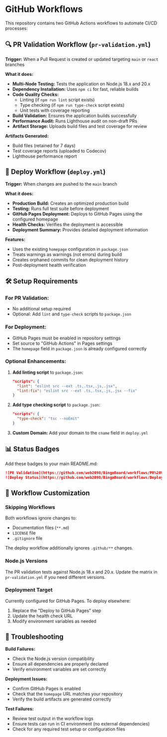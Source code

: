 # GitHub Workflows

This repository contains two GitHub Actions workflows to automate CI/CD processes:

## 🔍 PR Validation Workflow (`pr-validation.yml`)

**Trigger:** When a Pull Request is created or updated targeting `main` or `react` branches

**What it does:**
- **Multi-Node Testing:** Tests the application on Node.js 18.x and 20.x
- **Dependency Installation:** Uses `npm ci` for fast, reliable builds
- **Code Quality Checks:**
  - Linting (if `npm run lint` script exists)
  - Type checking (if `npm run type-check` script exists)
  - Unit tests with coverage reporting
- **Build Validation:** Ensures the application builds successfully
- **Performance Audit:** Runs Lighthouse audit on non-draft PRs
- **Artifact Storage:** Uploads build files and test coverage for review

**Artifacts Generated:**
- Build files (retained for 7 days)
- Test coverage reports (uploaded to Codecov)
- Lighthouse performance report

## 🚀 Deploy Workflow (`deploy.yml`)

**Trigger:** When changes are pushed to the `main` branch

**What it does:**
- **Production Build:** Creates an optimized production build
- **Testing:** Runs full test suite before deployment
- **GitHub Pages Deployment:** Deploys to GitHub Pages using the configured homepage
- **Health Checks:** Verifies the deployment is accessible
- **Deployment Summary:** Provides detailed deployment information

**Features:**
- Uses the existing `homepage` configuration in `package.json`
- Treats warnings as warnings (not errors) during build
- Creates orphaned commits for clean deployment history
- Post-deployment health verification

## 🛠️ Setup Requirements

### For PR Validation:
- No additional setup required
- Optional: Add `lint` and `type-check` scripts to `package.json`

### For Deployment:
- GitHub Pages must be enabled in repository settings
- Set source to "GitHub Actions" in Pages settings
- The `homepage` field in `package.json` is already configured correctly

### Optional Enhancements:

1. **Add linting script** to `package.json`:
   ```json
   "scripts": {
     "lint": "eslint src --ext .ts,.tsx,.js,.jsx",
     "lint:fix": "eslint src --ext .ts,.tsx,.js,.jsx --fix"
   }
   ```

2. **Add type checking script** to `package.json`:
   ```json
   "scripts": {
     "type-check": "tsc --noEmit"
   }
   ```

3. **Custom Domain:** Add your domain to the `cname` field in `deploy.yml`

## 📊 Status Badges

Add these badges to your main README.md:

```markdown
![PR Validation](https://github.com/web2098/BingoBoard/workflows/PR%20Validation/badge.svg)
![Deploy Status](https://github.com/web2098/BingoBoard/workflows/Deploy%20to%20Production/badge.svg)
```

## 🔧 Workflow Customization

### Skipping Workflows
Both workflows ignore changes to:
- Documentation files (`**.md`)
- `LICENSE` file
- `.gitignore` file

The deploy workflow additionally ignores `.github/**` changes.

### Node.js Versions
The PR validation tests against Node.js 18.x and 20.x. Update the matrix in `pr-validation.yml` if you need different versions.

### Deployment Target
Currently configured for GitHub Pages. To deploy elsewhere:
1. Replace the "Deploy to GitHub Pages" step
2. Update the health check URL
3. Modify environment variables as needed

## 🐛 Troubleshooting

**Build Failures:**
- Check the Node.js version compatibility
- Ensure all dependencies are properly declared
- Verify environment variables are set correctly

**Deployment Issues:**
- Confirm GitHub Pages is enabled
- Check that the `homepage` URL matches your repository
- Verify the build artifacts are generated correctly

**Test Failures:**
- Review test output in the workflow logs
- Ensure tests can run in CI environment (no external dependencies)
- Check for any required test setup or configuration files
